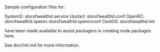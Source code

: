 Sample configuration files for:

SystemD: storofwealthd.service
Upstart: storofwealthd.conf
OpenRC:  storofwealthd.openrc
         storofwealthd.openrcconf
CentOS:  storofwealthd.init

have been made available to assist packagers in creating node packages here.

See doc/init.md for more information.
